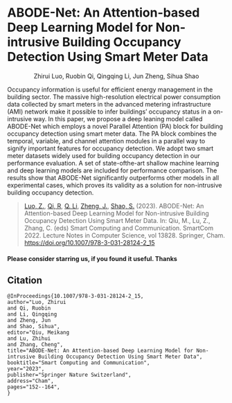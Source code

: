 # ABODE-Net: An Attention-based Deep Learning Model for Non-intrusive Building Occupancy Detection Using Smart Meter Data

<div style="text-align: center;">Zhirui Luo, Ruobin Qi, Qingqing Li, Jun Zheng, Sihua Shao</div>

Occupancy information is useful for efficient energy management in the building sector. The massive high-resolution electrical power consumption data collected by smart meters in the advanced metering
infrastructure (AMI) network make it possible to infer buildings’ occupancy status in a on-intrusive way. In this paper, we propose a deep leaning model called ABODE-Net which employs a novel Parallel Attention (PA) block for building occupancy detection using smart meter data. The PA block combines the temporal, variable, and channel attention modules in a parallel way to signify important features for occupancy detection. We adopt two smart meter datasets widely used for building occupancy detection in our performance evaluation. A set of state-ofthe-art shallow machine learning and deep learning models are included for performance comparison. The results show that ABODE-Net significantly outperforms other models in all experimental cases, which proves its validity as a solution for non-intrusive building occupancy detection.

> [Luo, Z.](https://scholar.google.com/citations?user=CrXvC5QAAAAJ&hl=en&authuser=1), [Qi, R](https://scholar.google.com/citations?hl=en&user=zWSnNzUAAAAJ), [Q. Li](https://scholar.google.com/citations?hl=en&user=ChBBxKEAAAAJ), [Zheng, J.](https://scholar.google.com/citations?user=dkcEhUYAAAAJ&hl=en&authuser=1), [Shao, S.](https://scholar.google.com/citations?hl=en&user=ew6xtt0AAAAJ) (2023). ABODE-Net: An Attention-based Deep Learning Model for Non-intrusive Building Occupancy Detection Using Smart Meter Data. In: Qiu, M., Lu, Z., Zhang, C. (eds) Smart Computing and Communication. SmartCom 2022. Lecture Notes in Computer Science, vol 13828. Springer, Cham. https://doi.org/10.1007/978-3-031-28124-2_15

#### Please consider starring us, if you found it useful. Thanks

## Citation

```bibtext
@InProceedings{10.1007/978-3-031-28124-2_15,
author="Luo, Zhirui
and Qi, Ruobin
and Li, Qingqing
and Zheng, Jun
and Shao, Sihua",
editor="Qiu, Meikang
and Lu, Zhihui
and Zhang, Cheng",
title="ABODE-Net: An Attention-based Deep Learning Model for Non-intrusive Building Occupancy Detection Using Smart Meter Data",
booktitle="Smart Computing and Communication",
year="2023",
publisher="Springer Nature Switzerland",
address="Cham",
pages="152--164",
}
```